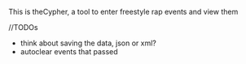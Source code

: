This is theCypher, a tool to enter freestyle rap events and view them 

//TODOs
* think about saving the data, json or xml? 
* autoclear events that passed
